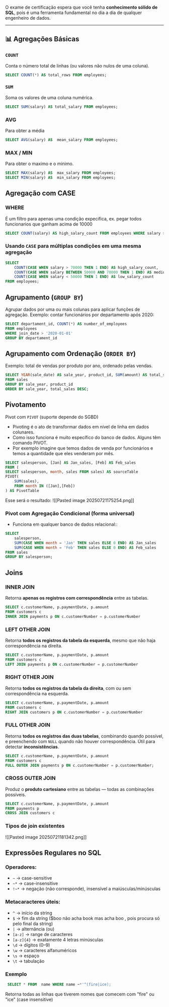 O exame de certificação espera que você tenha **conhecimento sólido de SQL**, pois é uma ferramenta fundamental no dia a dia de qualquer engenheiro de dados.

---

## 📊 Agregações Básicas

### `COUNT`
Conta o número total de linhas (ou valores não nulos de uma coluna).

```sql
SELECT COUNT(*) AS total_rows FROM employees;
```
### `SUM`

Soma os valores de uma coluna numérica.
```sql
SELECT SUM(salary) AS total_salary FROM employees;
```
### AVG
Para obter a média
```sql
SELECT AVG(salary) AS  mean_salary FROM employees;
```

### MAX / MIN 
Para obter o maximo e o minimo.
```sql
SELECT MAX(salary) AS  max_salary FROM employees;
SELECT MIN(salary) AS  min_salary FROM employees;
```

## Agregação com CASE

### WHERE
É um filtro para apenas uma condição expecifica, ex. pegar todos funcionarios que ganham acima de 10000
```sql
SELECT COUNT(salary) AS high_salary_count FROM employees WHERE salary > 10000;
```

### Usando `CASE` para múltiplas condições em uma mesma agregação
```sql
SELECT 
	COUNT(CASE WHEN salary > 70000 THEN 1 END) AS high_salary_count,
	COUNT(CASE WHEN salary BETWEEN 50000 AND 70000 THEN 1 END) AS medium_salary_count,
	COUNT(CASE WHEN salary < 50000 THEN 1 END) AS low_salary_count
FROM employees;
```

## Agrupamento (`GROUP BY`)
Agrupar dados por uma ou mais colunas para aplicar funções de agregação.
Exemplo: contar funcionários por departamento após 2020:

```SQL
SELECT departament_id, COUNT(*) AS number_of_employees
FROM employees
WHERE join_date > '2020-01-01'
GROUP BY departament_id
```

## Agrupamento com Ordenação (`ORDER BY`)

Exemplo: total de vendas por produto por ano, ordenado pelas vendas.
```SQL
SELECT YEAR(sale_date) AS sale_year, product_id, SUM(amount) AS total_sales
FROM sales
GROUP BY sale_year, product_id
ORDER BY sale_year, total_sales DESC;
```

## Pivotamento
Pivot com `PIVOT` (suporte depende do SGBD)
* Pivoting é o ato de transformar dados em nível de linha em dados colunares.
* Como isso funciona é muito específico do banco de dados. Alguns têm comando PIVOT.
* Por exemplo imagine que temos dados de venda por funcionários e temos a quantidade que eles venderam por mês.
```SQL
SELECT salesperson, [Jan] AS Jan_sales, [Feb] AS Feb_sales
FROM (
SELECT salesperson, month, sales FROM sales) AS sourceTable
PIVOT(
	SUM(sales),
	FROM month IN ([Jan],[Feb])
) AS PivotTable
```
Esse será o resultado:
![[Pasted image 20250721175254.png]]

### Pivot com Agregação Condicional (forma universal)
* Funciona em qualquer banco de dados relacional::
```SQL
SELECT 
	salesperson,
	SUM(CASE WHEN month = 'Jan' THEN sales ELSE 0 END) AS Jan_sales
	SUM(CASE WHEN month = 'Feb' THEN sales ELSE 0 END) AS Feb_sales
FROM sales
GROUP BY salesperson;
```

## Joins 

### INNER JOIN 
Retorna **apenas os registros com correspondência** entre as tabelas.
```SQL
SELECT c.customerName, p.paymentDate, p.amount
FROM customers c 
INNER JOIN payments p ON c.customerNumber = p.customerNumber
```
### LEFT OTHER JOIN
Retorna **todos os registros da tabela da esquerda**, mesmo que não haja correspondência na direita.
```SQL
SELECT c.customerName, p.paymentDate, p.amount
FROM customers c 
LEFT JOIN payments p ON c.customerNumber = p.customerNumber
```
### RIGHT OTHER JOIN 
Retorna **todos os registros da tabela da direita**, com ou sem correspondência na esquerda.
```SQL
SELECT c.customerName, p.paymentDate, p.amount
FROM customers c 
RIGHT JOIN customers p ON c.customerNumber = p.customerNumber
```
### FULL OTHER JOIN
Retorna **todos os registros das duas tabelas**, combinando quando possível, e preenchendo com `NULL` quando não houver correspondência. Útil para detectar **inconsistências**.
```sql
SELECT c.customerName, p.paymentDate, p.amount
FROM customers c
FULL OUTER JOIN payments p ON c.customerNumber = p.customerNumber;
```
### CROSS OUTER JOIN 
Produz o **produto cartesiano** entre as tabelas — todas as combinações possíveis.

```sql
SELECT c.customerName, p.paymentDate, p.amount
FROM payments p
CROSS JOIN customers c 
```
### Tipos de join existentes
![[Pasted image 20250721181342.png]]

## Expressões Regulares no SQL

### Operadores:

- `~` → case-sensitive
- `~*` → case-insensitive
- `!~*` → negação (não corresponde), insensível a maiúsculas/minúsculas

### Metacaracteres úteis:

- `^` → início da string
- `$` → fim da string ($boo não acha book mas acha boo , pois procura só pelo final da string)
- `|` → alternância (ou)
- `[a-z]` → range de caracteres
- `[a-z]{4}` → exatamente 4 letras minúsculas
- `\d` → dígitos (0–9)
- `\w` → caracteres alfanuméricos
- `\s` → espaço
- `\t` → tabulação
### Exemplo 
```sql
 SELECT * FROM  name WHERE name ~*'^(fire|ice);
```
 
Retorna todas as linhas que tiverem nomes que comecem com "fire" ou "ice" (case insensitive)
